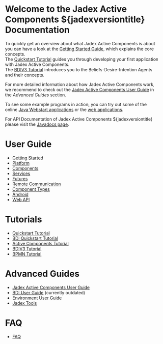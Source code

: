 # Welcome to the Jadex Active Components ${jadexversiontitle} Documentation

To quickly get an overview about what Jadex Active Components is about you can have a look at the [Getting Started Guide](getting-started/getting-started.md), which explains the core concepts.  
The [Quickstart Tutorial](tutorials/quickstart/01%20Introduction.md) guides you through developing your first application with Jadex Active Components.  
The [BDIV3 Tutorial](tutorials/bdiv3/01%20Introduction.md) introduces you to the Beliefs-Desire-Intention Agents and their concepts.

For more detailed information about how Jadex Active Components work, we recommend to check out the [Jadex Active Components User Guide](guides/ac/01%20Introduction.md) in the *Advanced Guides* section.

To see some example programs in action, you can try out some of the online [Java Webstart applications](https://www.activecomponents.org/#/docs/examples) or the [web applications](https://www.activecomponents.org/jadex-applications-web/).

For API Documentation of Jadex Active Components ${jadexversiontitle} please visit the [Javadocs page](https://download.actoron.com/docs/nightlies/latest/javadoc/).

# User Guide
  * [Getting Started](getting-started/getting-started.md)
  * [Platform](platform/platform.md)  
  * [Components](components/components.md)  
  * [Services](services/services.md)
  * [Futures](futures/futures.md)
  * [Remote Communication](remote/remote.md)
  * [Component Types](component-types/component-types.md)
  * [Android](android/android.md)
  * [Web API](webapi/webapi.md)

  <!--* [Simulation](simulation/simulation.md)-->

# Tutorials
 * [Quickstart Tutorial](tutorials/quickstart/01%20Introduction.md)
 * [BDI Quickstart Tutorial](tutorials/quickstart-bdi/01%20Introduction.md)
 * [Active Components Tutorial](tutorials/ac/01%20Introduction.md)
 * [BDIV3 Tutorial](tutorials/bdiv3/01%20Introduction.md)
 * [BPMN Tutorial](tutorials/bpmn/01%20Introduction.md)

# Advanced Guides
 * [Jadex Active Components User Guide](guides/ac/01%20Introduction.md)
 * [BDI User Guide](guides/bdiv3/01%20Introduction.md) (currently outdated)  
 * [Environment User Guide](guides/env/01%20Introduction.md)
 * [Jadex Tools](tools/01%20Introduction.md)
 
# FAQ
 * [FAQ](faq/faq.md)